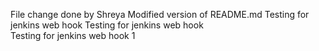 File change done by Shreya
Modified version of README.md
Testing for jenkins web hook
Testing for jenkins web hook  
Testing for jenkins web hook 1
